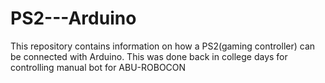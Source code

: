 # PS2---Arduino
This repository contains information on how a PS2(gaming controller) can be connected with Arduino. This was done back in college days for controlling manual bot for ABU-ROBOCON
